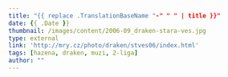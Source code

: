 ```yaml
---
title: "{{ replace .TranslationBaseName "-" " " | title }}"
date: {{ .Date }}
thumbnail: /images/content/2006-09_draken-stara-ves.jpg
type: external
link: 'http://mry.cz/photo/draken/stves06/index.html'
tags: [hazena, draken, muzi, 2-liga]
author: ""
---
```

